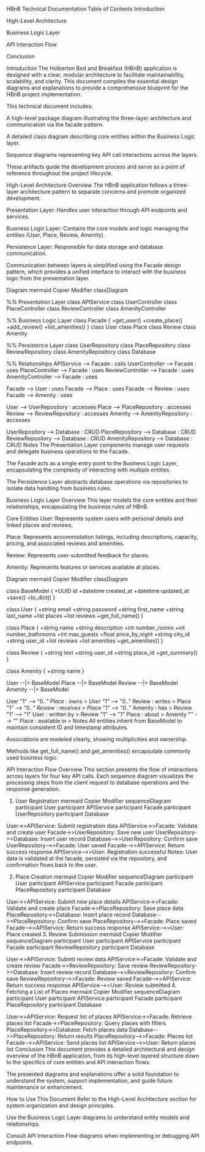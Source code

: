 HBnB Technical Documentation
Table of Contents
Introduction

High-Level Architecture

Business Logic Layer

API Interaction Flow

Conclusion

Introduction
The Holberton Bed and Breakfast (HBnB) application is designed with a clear, modular architecture to facilitate maintainability, scalability, and clarity. This document compiles the essential design diagrams and explanations to provide a comprehensive blueprint for the HBnB project implementation.

This technical document includes:

A high-level package diagram illustrating the three-layer architecture and communication via the facade pattern.

A detailed class diagram describing core entities within the Business Logic layer.

Sequence diagrams representing key API call interactions across the layers.

These artifacts guide the development process and serve as a point of reference throughout the project lifecycle.

High-Level Architecture
Overview
The HBnB application follows a three-layer architecture pattern to separate concerns and promote organized development:

Presentation Layer: Handles user interaction through API endpoints and services.

Business Logic Layer: Contains the core models and logic managing the entities (User, Place, Review, Amenity).

Persistence Layer: Responsible for data storage and database communication.

Communication between layers is simplified using the Facade design pattern, which provides a unified interface to interact with the business logic from the presentation layer.

Diagram
mermaid
Copier
Modifier
classDiagram

%% Presentation Layer
class APIService
class UserController
class PlaceController
class ReviewController
class AmenityController

%% Business Logic Layer
class Facade {
    +get_user()
    +create_place()
    +add_review()
    +list_amenities()
}
class User
class Place
class Review
class Amenity

%% Persistence Layer
class UserRepository
class PlaceRepository
class ReviewRepository
class AmenityRepository
class Database

%% Relationships
APIService --> Facade : calls
UserController --> Facade : uses
PlaceController --> Facade : uses
ReviewController --> Facade : uses
AmenityController --> Facade : uses

Facade --> User : uses
Facade --> Place : uses
Facade --> Review : uses
Facade --> Amenity : uses

User --> UserRepository : accesses
Place --> PlaceRepository : accesses
Review --> ReviewRepository : accesses
Amenity --> AmenityRepository : accesses

UserRepository --> Database : CRUD
PlaceRepository --> Database : CRUD
ReviewRepository --> Database : CRUD
AmenityRepository --> Database : CRUD
Notes
The Presentation Layer components manage user requests and delegate business operations to the Facade.

The Facade acts as a single entry point to the Business Logic Layer, encapsulating the complexity of interacting with multiple entities.

The Persistence Layer abstracts database operations via repositories to isolate data handling from business rules.

Business Logic Layer
Overview
This layer models the core entities and their relationships, encapsulating the business rules of HBnB.

Core Entities
User: Represents system users with personal details and linked places and reviews.

Place: Represents accommodation listings, including descriptions, capacity, pricing, and associated reviews and amenities.

Review: Represents user-submitted feedback for places.

Amenity: Represents features or services available at places.

Diagram
mermaid
Copier
Modifier
classDiagram

class BaseModel {
    +UUID id
    +datetime created_at
    +datetime updated_at
    +save()
    +to_dict()
}

class User {
    +string email
    +string password
    +string first_name
    +string last_name
    +list<Place> places
    +list<Review> reviews
    +get_full_name()
}

class Place {
    +string name
    +string description
    +int number_rooms
    +int number_bathrooms
    +int max_guests
    +float price_by_night
    +string city_id
    +string user_id
    +list<Review> reviews
    +list<Amenity> amenities
    +get_amenities()
}

class Review {
    +string text
    +string user_id
    +string place_id
    +get_summary()
}

class Amenity {
    +string name
}

User --|> BaseModel
Place --|> BaseModel
Review --|> BaseModel
Amenity --|> BaseModel

User "1" --> "0..*" Place : owns >
User "1" --> "0..*" Review : writes >
Place "1" --> "0..*" Review : receives >
Place "1" --> "0..*" Amenity : has >
Review "1" --> "1" User : written by >
Review "1" --> "1" Place : about >
Amenity "*" --> "*" Place : available in >
Notes
All entities inherit from BaseModel to maintain consistent ID and timestamp attributes.

Associations are modeled clearly, showing multiplicities and ownership.

Methods like get_full_name() and get_amenities() encapsulate commonly used business logic.

API Interaction Flow
Overview
This section presents the flow of interactions across layers for four key API calls. Each sequence diagram visualizes the processing steps from the client request to database operations and the response generation.

1. User Registration
mermaid
Copier
Modifier
sequenceDiagram
participant User
participant APIService
participant Facade
participant UserRepository
participant Database

User->>APIService: Submit registration data
APIService->>Facade: Validate and create user
Facade->>UserRepository: Save new user
UserRepository->>Database: Insert user record
Database-->>UserRepository: Confirm save
UserRepository-->>Facade: User saved
Facade-->>APIService: Return success response
APIService-->>User: Registration successful
Notes:
User data is validated at the facade, persisted via the repository, and confirmation flows back to the user.

2. Place Creation
mermaid
Copier
Modifier
sequenceDiagram
participant User
participant APIService
participant Facade
participant PlaceRepository
participant Database

User->>APIService: Submit new place details
APIService->>Facade: Validate and create place
Facade->>PlaceRepository: Save place data
PlaceRepository->>Database: Insert place record
Database-->>PlaceRepository: Confirm save
PlaceRepository-->>Facade: Place saved
Facade-->>APIService: Return success response
APIService-->>User: Place created
3. Review Submission
mermaid
Copier
Modifier
sequenceDiagram
participant User
participant APIService
participant Facade
participant ReviewRepository
participant Database

User->>APIService: Submit review data
APIService->>Facade: Validate and create review
Facade->>ReviewRepository: Save review
ReviewRepository->>Database: Insert review record
Database-->>ReviewRepository: Confirm save
ReviewRepository-->>Facade: Review saved
Facade-->>APIService: Return success response
APIService-->>User: Review submitted
4. Fetching a List of Places
mermaid
Copier
Modifier
sequenceDiagram
participant User
participant APIService
participant Facade
participant PlaceRepository
participant Database

User->>APIService: Request list of places
APIService->>Facade: Retrieve places list
Facade->>PlaceRepository: Query places with filters
PlaceRepository->>Database: Fetch places data
Database-->>PlaceRepository: Return results
PlaceRepository-->>Facade: Places list
Facade-->>APIService: Send places list
APIService-->>User: Return places list
Conclusion
This document provides a detailed architectural and design overview of the HBnB application, from its high-level layered structure down to the specifics of core entities and API interaction flows.

The presented diagrams and explanations offer a solid foundation to understand the system, support implementation, and guide future maintenance or enhancement.

How to Use This Document
Refer to the High-Level Architecture section for system organization and design principles.

Use the Business Logic Layer diagrams to understand entity models and relationships.

Consult API Interaction Flow diagrams when implementing or debugging API endpoints.
